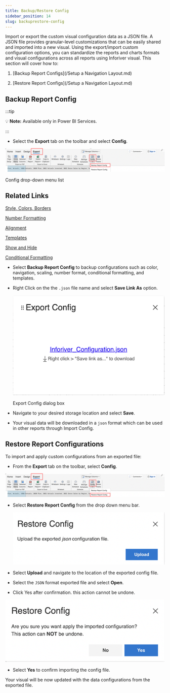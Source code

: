 ```yaml
---
title: Backup/Restore Config
sidebar_position: 14
slug: backuprestore-config
---
```


Import or export the custom visual configuration data as a JSON file. A JSON file provides granular-level customizations that can be easily shared and imported into a new visual. Using the export/import custom configuration options, you can standardize the reports and charts formats and visual configurations across all reports using Inforiver visual. This section will cover how to:

1. [Backup Report Configs](/Setup a Navigation Layout.md)

2. [Restore Report Configs](/Setup a Navigation Layout.md)

## Backup Report Config

:::tip

💡 **Note:** Available only in Power BI Services.

:::
- Select the **Export** tab on the toolbar and select **Config**.

![Config drop-down menu list](/img/Setting/Backup/backup1.png)

Config drop-down menu list

## Related Links

[Style, Colors, Borders](/build/Style,color,border)

[Number Formatting](/build/number-formatting)

[Alignment](/build/alignment)

[Templates](/build/Template)

[Show and Hide](/build/showandhide)

[Conditional Formatting](analyze/conditional-formatting)

- Select **Backup Report Config** to backup configurations such as color, navigation, scaling, number format, conditional formatting, and templates.
- Right Click on the the `.json` file name and select **Save Link As** option.
    
    ![Export Config dialog box](/img/Setting/Backup/backup2.png)

    Export Config dialog box
    
- Navigate to your desired storage location and select **Save**.
- Your visual data will be downloaded in a `json` format which can be used in other reports through Import Config.

## Restore Report Configurations

To import and apply custom configurations from an exported file:

- From the **Export** tab on the toolbar, select **Config**.

![Untitled](/img/Setting/Backup/backup3.png)

- Select **Restore Report Config** from the drop down menu bar.
    
    ![Screenshot 2022-06-21 at 3.07.46 PM.png](/img/Setting/Backup/backup4.png)
    
- Select **Upload** and navigate to the location of the exported config file.
- Select the `JSON` format exported file and select **Open**.
- Click Yes after confirmation. this action cannot be undone.

![Screenshot 2022-06-21 at 3.12.57 PM.png](/img/Setting/Backup/backup5.png)

- Select **Yes** to confirm importing the config file.

Your visual will be now updated with the data configurations from the exported file.